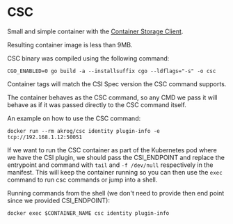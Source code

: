 # CSC

Small and simple container with the [Container Storage Client](https://github.com/rexray/gocsi/tree/master/csc).

Resulting container image is less than 9MB.

CSC binary was compiled using the following command:

```
CGO_ENABLED=0 go build -a --installsuffix cgo --ldflags="-s" -o csc
```

Container tags will match the CSI Spec version the CSC command supports.

The container behaves as the CSC command, so any CMD we pass it will behave as if it was passed directly to the CSC command itself.

An example on how to use the CSC command:

```
docker run --rm akrog/csc identity plugin-info -e tcp://192.168.1.12:50051
```

If we want to run the CSC container as part of the Kubernetes pod where we have the CSI plugin, we should pass the CSI_ENDPOINT and replace the entrypoint and command with `tail` and `-f /dev/null` respectively in the manifest.  This will keep the container running so you can then use the `exec` command to run csc commands or jump into a shell.

Running commands from the shell (we don't need to provide then end point since we provided CSI_ENDPOINT):

```
docker exec $CONTAINER_NAME csc identity plugin-info
```
